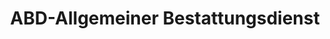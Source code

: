 ---
title: "ABD-Allgemeiner Bestattungsdienst"
url: /berlin/abd-allgemeiner-bestattungsdienst/
shop: Bestattungen
---